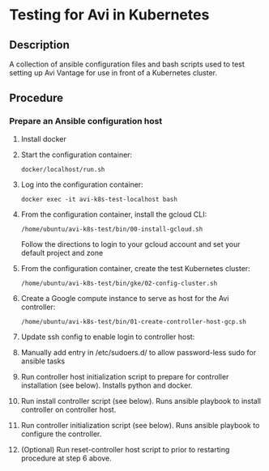 # Testing for Avi in Kubernetes

## Description

A collection of ansible configuration files and bash scripts used to test setting up Avi Vantage for use in
front of a Kubernetes cluster.

## Procedure

### Prepare an Ansible configuration host
1. Install docker

1. Start the configuration container: 
  
    ``docker/localhost/run.sh`` 

1. Log into the configuration container: 
  
    ``docker exec -it avi-k8s-test-localhost bash``

1. From the configuration container, install the gcloud CLI:
  
    ``/home/ubuntu/avi-k8s-test/bin/00-install-gcloud.sh``

   Follow the directions to login to your gcloud account and set your default project and zone

1. From the configuration container, create the test Kubernetes cluster:
  
    ``/home/ubuntu/avi-k8s-test/bin/gke/02-config-cluster.sh``

1. Create a Google compute instance to serve as host for the Avi controller:
  
    ``/home/ubuntu/avi-k8s-test/bin/01-create-controller-host-gcp.sh``

1. Update ssh config to enable login to controller host:
4. Manually add entry in /etc/sudoers.d/<username> to allow password-less sudo for ansible tasks
5. Run controller host initialization script to prepare for controller installation (see below). Installs python and docker.
6. Run install controller script (see below). Runs ansible playbook to install controller on controller host.
7. Run controller initialization script (see below). Runs ansible playbook to configure the controller.
8. (Optional) Run reset-controller host script to prior to restarting procedure at step 6 above.
